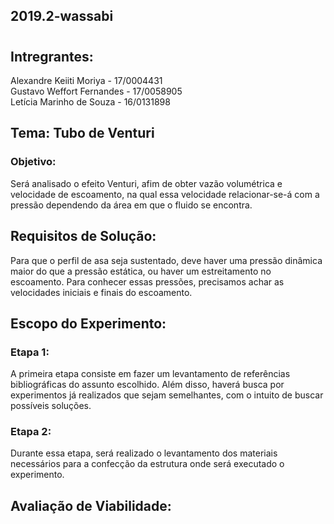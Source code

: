 ## 2019.2-wassabi
#
## Intregrantes:
Alexandre Keiiti Moriya - 17/0004431 <br />
Gustavo Weffort Fernandes - 17/0058905 <br />
Letícia Marinho de Souza - 16/0131898

## Tema: Tubo de Venturi
### Objetivo: 
Será analisado o efeito Venturi, afim de obter vazão volumétrica e velocidade de escoamento, na qual essa velocidade relacionar-se-á com a pressão dependendo da área em que o fluido se encontra.

## Requisitos de Solução: 
Para que o perfil de asa seja sustentado, deve haver uma pressão dinâmica maior do que a pressão estática, ou haver um estreitamento no escoamento. Para conhecer essas pressões, precisamos achar as velocidades iniciais e finais do escoamento.

## Escopo do Experimento: 
### Etapa 1:
A primeira etapa consiste em fazer um levantamento de referências bibliográficas do assunto escolhido. Além disso, haverá busca por experimentos já realizados que sejam semelhantes, com o intuito de buscar possíveis soluções. 

### Etapa 2:
Durante essa etapa, será realizado o levantamento dos materiais necessários para a confecção da estrutura onde será executado o experimento.

## Avaliação de Viabilidade: 
